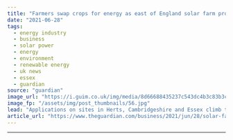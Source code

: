 ```yaml
---
title: "Farmers swap crops for energy as east of England solar farm proposals double"
date: "2021-06-28"
tags: 
  - energy industry
  - business
  - solar power
  - energy
  - environment
  - renewable energy
  - uk news
  - essex
  - guardian
source: "guardian"
image_url: "https://i.guim.co.uk/img/media/8d66688435237c543dc4b3c83b3c9fba106e54a9/837_316_4149_2490/master/4149.jpg?width=460&quality=85&auto=format&fit=max&s=e13cb8f6a93ad4e487986810e17a3309"
image_fp: "/assets/img/post_thumbnails/56.jpg"
lead: "Applications on sites in Herts, Cambridgeshire and Essex climb to 840 megawatts in last five monthsThe number of new solar farms planned for the east of England has more than doubled in recent months as farmers decide to swap crops for clean energy.N..."
article_url: "https://www.theguardian.com/business/2021/jun/28/solar-farm-proposals-for-east-of-england-more-than-double"
---
```


---

